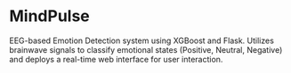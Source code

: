 # MindPulse
EEG-based Emotion Detection system using XGBoost and Flask. Utilizes brainwave signals to classify emotional states (Positive, Neutral, Negative) and deploys a real-time web interface for user interaction.
